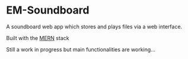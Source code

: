 # EM-Soundboard
A soundboard web app which stores and plays files via a web interface.

Built with the [MERN](https://www.mongodb.com/resources/languages/mern-stack) stack

Still a work in progress but main functionalities are working...

